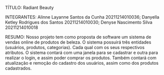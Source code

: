 TÍTULO: Radiant Beauty

INTEGRANTES:
Alinne Layanne Santos da Cunha 20211214010036; 
Danyella Ketley Rodrigues dos Santos 20211214010030; 
Denyse Nascimento Silva 20211214010018

RESUMO:
Nosso projeto tem como proposta de software um sistema de vendas online de produtos de beleza. O sistema possuirá três entidades (usuários, produtos, categorias). Cada qual com os seus respectivos atributos. 
O sistema contará com uma janela para se cadastrar e outra para realizar o login, e assim poder comprar os produtos. Também contará com atualização e remoção do cadastro dos usuários, assim como dos produtos cadastrados. 
